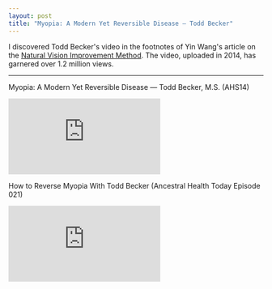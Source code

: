 ```yaml
---
layout: post
title: "Myopia: A Modern Yet Reversible Disease — Todd Becker"
---
```


I discovered Todd Becker's video in the footnotes of Yin Wang's article on the [Natural Vision Improvement Method](https://www.yinwang.org/blog-cn/2022/02/22/myopia). The video, uploaded in 2014, has garnered over 1.2 million views.

---

Myopia: A Modern Yet Reversible Disease — Todd Becker, M.S. (AHS14)

<div class="video-container">
  <iframe src="https://www.youtube.com/embed/x5Efg42-Qn0?si=P9-BqyesxMtirwCx" title="YouTube video player" frameborder="0" allow="accelerometer; autoplay; clipboard-write; encrypted-media; gyroscope; picture-in-picture; web-share" referrerpolicy="strict-origin-when-cross-origin" allowfullscreen></iframe>
</div>

How to Reverse Myopia With Todd Becker (Ancestral Health Today Episode 021)

<div class="video-container">
  <iframe src="https://www.youtube.com/embed/iIrg6Q0s754?si=DprrreN9WqnGi7dJ" title="YouTube video player" frameborder="0" allow="accelerometer; autoplay; clipboard-write; encrypted-media; gyroscope; picture-in-picture; web-share" referrerpolicy="strict-origin-when-cross-origin" allowfullscreen></iframe>
</div>

